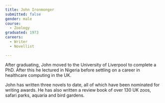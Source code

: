 ```yaml
---
title: John Ironmonger
submitted: false
gender: male
course:
  - Zoology
graduated: 1973
careers:
  - Writer
  - Novellist

---
```


After graduating, John moved to the University of Liverpool to complete a PhD. After this he lectured in Nigeria before settling on a career in healthcare computing in the UK.

John has written three novels to date, all of which have been nominated for writing awards. He has also written a review book of over 130 UK zoos, safari parks, aquaria and bird gardens.